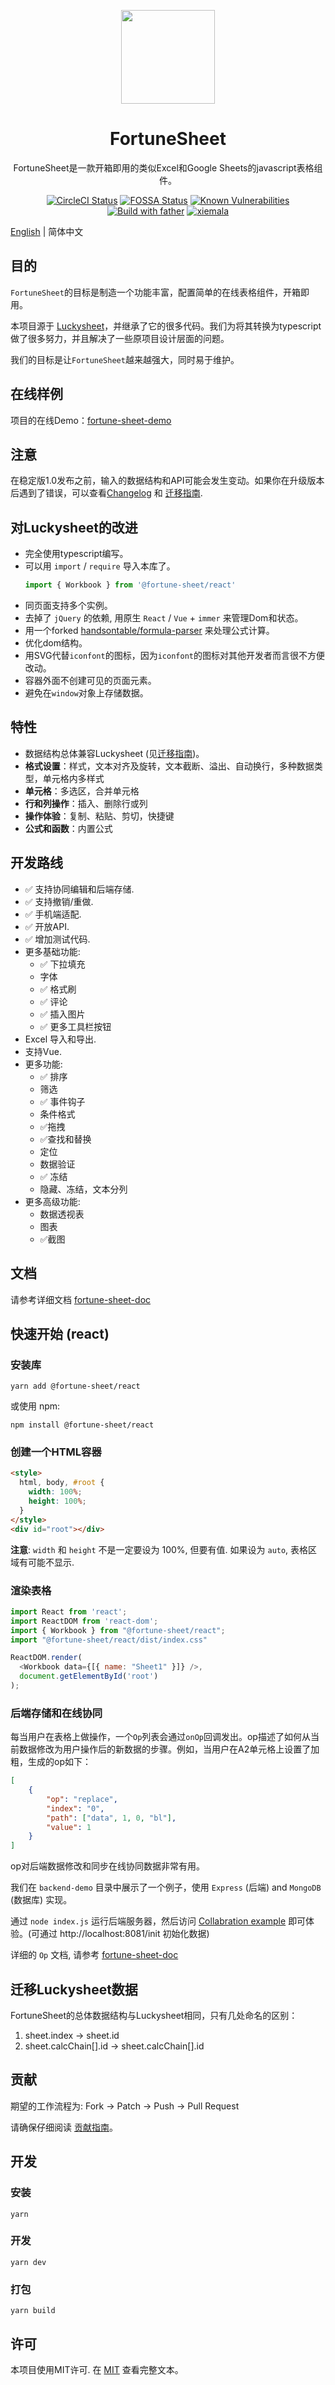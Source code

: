 
<p align="center">
  <img align="center" src="logo.png" width="150px" height="150px" />
</p>
<h1 align="center">FortuneSheet</h1>
<p align="center">FortuneSheet是一款开箱即用的类似Excel和Google Sheets的javascript表格组件。</p>

<div align="center">

[![CircleCI Status](https://circleci.com/gh/ruilisi/fortune-sheet.svg?style=shield)](https://circleci.com/gh/ruilisi/fortune-sheet)
[![FOSSA Status](https://app.fossa.com/api/projects/git%2Bgithub.com%2Fruilisi%2Ffortune-sheet.svg?type=shield)](https://app.fossa.com/projects/git%2Bgithub.com%2Fruilisi%2Ffortune-sheet?ref=badge_shield)
[![Known Vulnerabilities](https://snyk.io/test/github/ruilisi/fortune-sheet/badge.svg)](https://snyk.io/test/github/ruilisi/fortune-sheet)
[![Build with father](https://img.shields.io/badge/build%20with-father-028fe4.svg)](https://github.com/umijs/father/)
[![xiemala](https://img.shields.io/badge/maintained%20by-xiemala-cc00ff.svg)](https://xiemala.com/)

</div>

[English](./README.md) | 简体中文

## 目的

`FortuneSheet`的目标是制造一个功能丰富，配置简单的在线表格组件，开箱即用。

本项目源于 [Luckysheet](https://github.com/mengshukeji/Luckysheet)，并继承了它的很多代码。我们为将其转换为typescript做了很多努力，并且解决了一些原项目设计层面的问题。

我们的目标是让`FortuneSheet`越来越强大，同时易于维护。

## 在线样例

项目的在线Demo：[fortune-sheet-demo](https://ruilisi.github.io/fortune-sheet-demo/)

## 注意
在稳定版1.0发布之前，输入的数据结构和API可能会发生变动。如果你在升级版本后遇到了错误，可以查看[Changelog](./CHANGELOG.md) 和 [迁移指南](#迁移luckysheet数据).

## 对Luckysheet的改进

- 完全使用typescript编写。
- 可以用 `import` / `require` 导入本库了。
  ```js
  import { Workbook } from '@fortune-sheet/react'
  ```
- 同页面支持多个实例。
- 去掉了 `jQuery` 的依赖, 用原生 `React` / `Vue` + `immer` 来管理Dom和状态。
- 用一个forked [handsontable/formula-parser](https://github.com/handsontable/formula-parser) 来处理公式计算。
- 优化dom结构。
- 用SVG代替`iconfont`的图标，因为`iconfont`的图标对其他开发者而言很不方便改动。
- 容器外面不创建可见的页面元素。
- 避免在`window`对象上存储数据。

## 特性

- 数据结构总体兼容Luckysheet (见[迁移指南](#迁移luckysheet数据))。
- **格式设置**：样式，文本对齐及旋转，文本截断、溢出、自动换行，多种数据类型，单元格内多样式
- **单元格**：多选区，合并单元格
- **行和列操作**：插入、删除行或列
- **操作体验**：复制、粘贴、剪切，快捷键
- **公式和函数**：内置公式

## 开发路线
- ✅ 支持协同编辑和后端存储.
- ✅ 支持撤销/重做.
- ✅ 手机端适配.
- ✅ 开放API.
- ✅ 增加测试代码.
- 更多基础功能:
  - ✅ 下拉填充
  - 字体
  - ✅ 格式刷
  - ✅ 评论
  - ✅ 插入图片
  - ✅ 更多工具栏按钮
- Excel 导入和导出.
- 支持Vue.
- 更多功能:
  - ✅ 排序
  - 筛选
  - ✅ 事件钩子
  - 条件格式
  - ✅拖拽
  - ✅查找和替换
  - 定位
  - 数据验证
  - ✅ 冻结
  - 隐藏、冻结，文本分列
- 更多高级功能:
  - 数据透视表
  - 图表
  - ✅截图


## 文档

请参考详细文档 [fortune-sheet-doc](https://ruilisi.github.io/fortune-sheet-docs/)

## 快速开始 (react)

### 安装库
```shell
yarn add @fortune-sheet/react
```
或使用 npm:
```shell
npm install @fortune-sheet/react
```

### 创建一个HTML容器
```html
<style>
  html, body, #root {
    width: 100%;
    height: 100%;
  }
</style>
<div id="root"></div>
```

**注意**: `width` 和 `height` 不是一定要设为 100%, 但要有值. 如果设为 `auto`, 表格区域有可能不显示.

### 渲染表格

```js
import React from 'react';
import ReactDOM from 'react-dom';
import { Workbook } from "@fortune-sheet/react";
import "@fortune-sheet/react/dist/index.css"

ReactDOM.render(
  <Workbook data={[{ name: "Sheet1" }]} />,
  document.getElementById('root')
);
```

### 后端存储和在线协同

每当用户在表格上做操作，一个`Op`列表会通过`onOp`回调发出。op描述了如何从当前数据修改为用户操作后的新数据的步骤。例如，当用户在A2单元格上设置了加粗，生成的op如下：

```json
[
    {
        "op": "replace",
        "index": "0",
        "path": ["data", 1, 0, "bl"],
        "value": 1
    }
]
```

op对后端数据修改和同步在线协同数据非常有用。

我们在 `backend-demo` 目录中展示了一个例子，使用 `Express` (后端) and `MongoDB` (数据库) 实现。

通过 `node index.js` 运行后端服务器，然后访问 [Collabration example](https://ruilisi.github.io/fortune-sheet-demo/?path=/story/collabration--example) 即可体验。(可通过 http://localhost:8081/init 初始化数据)

详细的 `Op` 文档, 请参考 [fortune-sheet-doc](https://ruilisi.github.io/fortune-sheet-docs/zh/guide/op.html)

## 迁移Luckysheet数据
FortuneSheet的总体数据结构与Luckysheet相同，只有几处命名的区别：

1. sheet.index -> sheet.id
2. sheet.calcChain[].id -> sheet.calcChain[].id

## 贡献
期望的工作流程为: Fork -> Patch -> Push -> Pull Request

请确保仔细阅读 [贡献指南](https://ruilisi.github.io/fortune-sheet-docs/zh/guide/contribute.html)。


## 开发
### 安装
```shell
yarn
```

### 开发
```shell
yarn dev
```

### 打包
```shell
yarn build
```

## 许可
本项目使用MIT许可. 在 [MIT](http://opensource.org/licenses/MIT) 查看完整文本。
